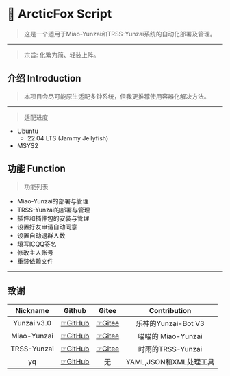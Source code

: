 # 🍥 ArcticFox Script
> 这是一个适用于Miao-Yunzai和TRSS-Yunzai系统的自动化部署及管理。
---
> 宗旨: 化繁为简、轻装上阵。

## 介绍 Introduction
> 本项目会尽可能原生适配多钟系统，但我更推荐使用容器化解决方法。
---
> 适配进度
  - Ubuntu
    - 22.04 LTS (Jammy Jellyfish)
  - MSYS2

## 功能 Function
> 功能列表
  - Miao-Yunzai的部署与管理
  - TRSS-Yunzai的部署与管理
  - 插件和插件包的安装与管理
  - 设置好友申请自动同意
  - 设置自动退群人数
  - 填写ICQQ签名
  - 修改主人账号
  - 重装依赖文件

---
## 致谢
| Nickname | Github | Gitee  | Contribution |
| :--------: | :--------: | :--------: | :--------: |
| Yunzai v3.0 | [☞GitHub](https://github.com/le-niao/Yunzai-Bot) | [☞Gitee](https://gitee.com/le-niao/Yunzai-Bot) | 乐神的Yunzai-Bot V3 |
| Miao-Yunzai | [☞GitHub](https://github.com/yoimiya-kokomi/Miao-Yunzai) | [☞Gitee](https://gitee.com/yoimiya-kokomi/Miao-Yunzai) | 喵喵的 Miao-Yunzai |
| TRSS-Yunzai | [☞GitHub](https://github.com/TimeRainStarSky/Yunzai) | [☞Gitee](https://gitee.com/TimeRainStarSky/Yunzai) | 时雨的TRSS-Yunzai |
| yq | [☞GitHub](https://github.com/mikefarah/yq) | 无 | YAML,JSON和XML处理工具 |